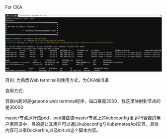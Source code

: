 For CKA

![](https://raw.githubusercontent.com/guomaoqiu/kubectl-terminal/master/screenhost/result.png)

目的: 为熟悉Web terminal的使用方式，为CKA做准备

食用方式:

容器内跑的是gateone web terminal程序，端口暴露3000，我这里映射到节点的是30000

master节点运行该pod，pod挂载该master节点上的kubeconfig 到运行容器的用户家目录中，目的是让其用户可以通过kubeconfig与KubernetesApi交互，具体内容可以看Dockerfile,以及init.sh这个脚本内容。

